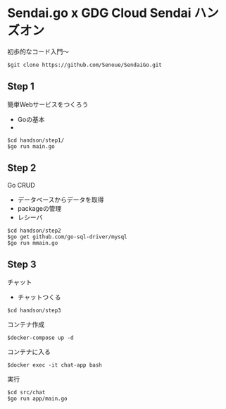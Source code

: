 # Sendai.go x GDG Cloud Sendai ハンズオン 

初歩的なコード入門〜

```
$git clone https://github.com/Senoue/SendaiGo.git
```

## Step 1
簡単Webサービスをつくろう
- Goの基本
- 
```
$cd handson/step1/
$go run main.go
```

## Step 2
Go CRUD
- データベースからデータを取得
- packageの管理
- レシーバ

```
$cd handson/step2
$go get github.com/go-sql-driver/mysql
$go run mmain.go
```

## Step 3
チャット
- チャットつくる

```
$cd handson/step3
```

コンテナ作成
```
$docker-compose up -d
```

コンテナに入る
```
$docker exec -it chat-app bash
```

実行
```
$cd src/chat
$go run app/main.go
```